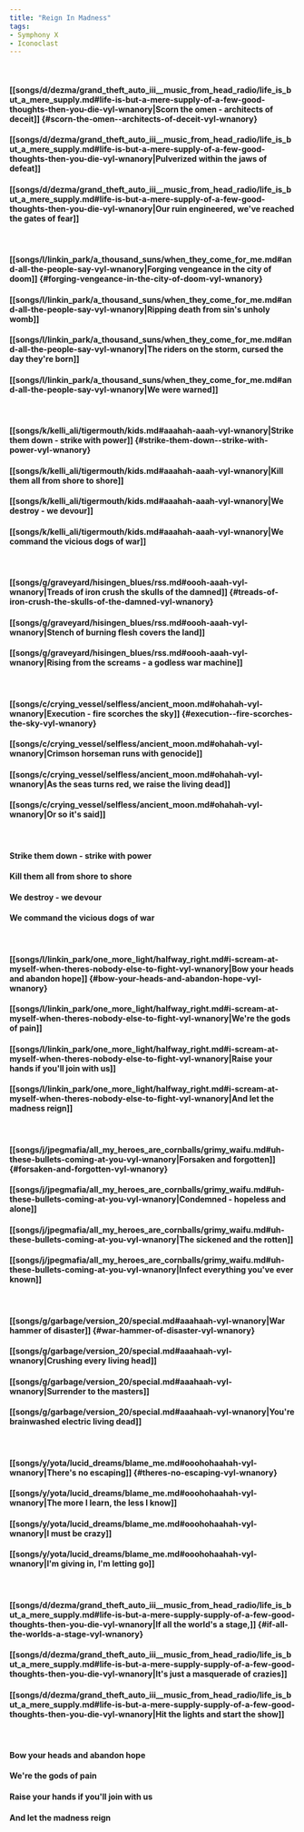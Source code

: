 ```yaml
---
title: "Reign In Madness"
tags:
- Symphony X
- Iconoclast
---
```

&nbsp;
#### [[songs/d/dezma/grand_theft_auto_iii__music_from_head_radio/life_is_but_a_mere_supply.md#life-is-but-a-mere-supply-of-a-few-good-thoughts-then-you-die-vyl-wnanory|Scorn the omen - architects of deceit]] {#scorn-the-omen--architects-of-deceit-vyl-wnanory}
#### [[songs/d/dezma/grand_theft_auto_iii__music_from_head_radio/life_is_but_a_mere_supply.md#life-is-but-a-mere-supply-of-a-few-good-thoughts-then-you-die-vyl-wnanory|Pulverized within the jaws of defeat]]
#### [[songs/d/dezma/grand_theft_auto_iii__music_from_head_radio/life_is_but_a_mere_supply.md#life-is-but-a-mere-supply-of-a-few-good-thoughts-then-you-die-vyl-wnanory|Our ruin engineered, we've reached the gates of fear]]
&nbsp;
#### [[songs/l/linkin_park/a_thousand_suns/when_they_come_for_me.md#and-all-the-people-say-vyl-wnanory|Forging vengeance in the city of doom]] {#forging-vengeance-in-the-city-of-doom-vyl-wnanory}
#### [[songs/l/linkin_park/a_thousand_suns/when_they_come_for_me.md#and-all-the-people-say-vyl-wnanory|Ripping death from sin's unholy womb]]
#### [[songs/l/linkin_park/a_thousand_suns/when_they_come_for_me.md#and-all-the-people-say-vyl-wnanory|The riders on the storm, cursed the day they're born]]
#### [[songs/l/linkin_park/a_thousand_suns/when_they_come_for_me.md#and-all-the-people-say-vyl-wnanory|We were warned]]
&nbsp;
#### [[songs/k/kelli_ali/tigermouth/kids.md#aaahah-aaah-vyl-wnanory|Strike them down - strike with power]] {#strike-them-down--strike-with-power-vyl-wnanory}
#### [[songs/k/kelli_ali/tigermouth/kids.md#aaahah-aaah-vyl-wnanory|Kill them all from shore to shore]]
#### [[songs/k/kelli_ali/tigermouth/kids.md#aaahah-aaah-vyl-wnanory|We destroy - we devour]]
#### [[songs/k/kelli_ali/tigermouth/kids.md#aaahah-aaah-vyl-wnanory|We command the vicious dogs of war]]
&nbsp;
#### [[songs/g/graveyard/hisingen_blues/rss.md#oooh-aaah-vyl-wnanory|Treads of iron crush the skulls of the damned]] {#treads-of-iron-crush-the-skulls-of-the-damned-vyl-wnanory}
#### [[songs/g/graveyard/hisingen_blues/rss.md#oooh-aaah-vyl-wnanory|Stench of burning flesh covers the land]]
#### [[songs/g/graveyard/hisingen_blues/rss.md#oooh-aaah-vyl-wnanory|Rising from the screams - a godless war machine]]
&nbsp;
#### [[songs/c/crying_vessel/selfless/ancient_moon.md#ohahah-vyl-wnanory|Execution - fire scorches the sky]] {#execution--fire-scorches-the-sky-vyl-wnanory}
#### [[songs/c/crying_vessel/selfless/ancient_moon.md#ohahah-vyl-wnanory|Crimson horseman runs with genocide]]
#### [[songs/c/crying_vessel/selfless/ancient_moon.md#ohahah-vyl-wnanory|As the seas turns red, we raise the living dead]]
#### [[songs/c/crying_vessel/selfless/ancient_moon.md#ohahah-vyl-wnanory|Or so it's said]]
&nbsp;
#### Strike them down - strike with power
#### Kill them all from shore to shore
#### We destroy - we devour
#### We command the vicious dogs of war
&nbsp;
#### [[songs/l/linkin_park/one_more_light/halfway_right.md#i-scream-at-myself-when-theres-nobody-else-to-fight-vyl-wnanory|Bow your heads and abandon hope]] {#bow-your-heads-and-abandon-hope-vyl-wnanory}
#### [[songs/l/linkin_park/one_more_light/halfway_right.md#i-scream-at-myself-when-theres-nobody-else-to-fight-vyl-wnanory|We're the gods of pain]]
#### [[songs/l/linkin_park/one_more_light/halfway_right.md#i-scream-at-myself-when-theres-nobody-else-to-fight-vyl-wnanory|Raise your hands if you'll join with us]]
#### [[songs/l/linkin_park/one_more_light/halfway_right.md#i-scream-at-myself-when-theres-nobody-else-to-fight-vyl-wnanory|And let the madness reign]]
&nbsp;
#### [[songs/j/jpegmafia/all_my_heroes_are_cornballs/grimy_waifu.md#uh-these-bullets-coming-at-you-vyl-wnanory|Forsaken and forgotten]] {#forsaken-and-forgotten-vyl-wnanory}
#### [[songs/j/jpegmafia/all_my_heroes_are_cornballs/grimy_waifu.md#uh-these-bullets-coming-at-you-vyl-wnanory|Condemned - hopeless and alone]]
#### [[songs/j/jpegmafia/all_my_heroes_are_cornballs/grimy_waifu.md#uh-these-bullets-coming-at-you-vyl-wnanory|The sickened and the rotten]]
#### [[songs/j/jpegmafia/all_my_heroes_are_cornballs/grimy_waifu.md#uh-these-bullets-coming-at-you-vyl-wnanory|Infect everything you've ever known]]
&nbsp;
#### [[songs/g/garbage/version_20/special.md#aaahaah-vyl-wnanory|War hammer of disaster]] {#war-hammer-of-disaster-vyl-wnanory}
#### [[songs/g/garbage/version_20/special.md#aaahaah-vyl-wnanory|Crushing every living head]]
#### [[songs/g/garbage/version_20/special.md#aaahaah-vyl-wnanory|Surrender to the masters]]
#### [[songs/g/garbage/version_20/special.md#aaahaah-vyl-wnanory|You're brainwashed electric living dead]]
&nbsp;
#### [[songs/y/yota/lucid_dreams/blame_me.md#ooohohaahah-vyl-wnanory|There's no escaping]] {#theres-no-escaping-vyl-wnanory}
#### [[songs/y/yota/lucid_dreams/blame_me.md#ooohohaahah-vyl-wnanory|The more I learn, the less I know]]
#### [[songs/y/yota/lucid_dreams/blame_me.md#ooohohaahah-vyl-wnanory|I must be crazy]]
#### [[songs/y/yota/lucid_dreams/blame_me.md#ooohohaahah-vyl-wnanory|I'm giving in, I'm letting go]]
&nbsp;
#### [[songs/d/dezma/grand_theft_auto_iii__music_from_head_radio/life_is_but_a_mere_supply.md#life-is-but-a-mere-supply-supply-of-a-few-good-thoughts-then-you-die-vyl-wnanory|If all the world's a stage,]] {#if-all-the-worlds-a-stage-vyl-wnanory}
#### [[songs/d/dezma/grand_theft_auto_iii__music_from_head_radio/life_is_but_a_mere_supply.md#life-is-but-a-mere-supply-supply-of-a-few-good-thoughts-then-you-die-vyl-wnanory|It's just a masquerade of crazies]]
#### [[songs/d/dezma/grand_theft_auto_iii__music_from_head_radio/life_is_but_a_mere_supply.md#life-is-but-a-mere-supply-supply-of-a-few-good-thoughts-then-you-die-vyl-wnanory|Hit the lights and start the show]]
&nbsp;
#### Bow your heads and abandon hope
#### We're the gods of pain
#### Raise your hands if you'll join with us
#### And let the madness reign
